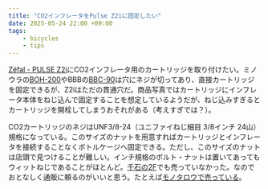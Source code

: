 ```yaml
---
title: "CO2インフレータをPulse Z2iに固定したい"
date: 2025-05-24 22:00 +09:00
tags: 
    - bicycles
    - tips
---
```


[Zéfal - PULSE Z2i](https://www.zefal.com/en/bottle-cages/500-pulse-z2i.html)にCO2インフレータ用のカートリッジを取り付けたい。ミノウラの[BOH-200](https://fukaya-nagoya.co.jp/product/boh-200/)やBBBの[BBC-90](https://www.riteway-jp.com/pa/shop/10542/)は穴にネジが切ってあり、直接カートリッジを固定できるが、Z2iはただの貫通穴だ。商品写真ではカートリッジにインフレータ本体をねじ込んで固定することを想定しているようだが、ねじ込みすぎるとカートリッジを開栓してしまうおそれがある（考えすぎでは？）。

CO2カートリッジのネジはUNF3/8-24（ユニファイねじ細目 3/8インチ 24山）規格になっている。このサイズのナットを用意すればカートリッジとインフレータを接続することなくボトルケージへ固定できる。ただし、このサイズのナットは店頭で見つけることが難しい。インチ規格のボルト・ナットは置いてあってもウィットねじであることがほとんど。[千石の2F](https://www.sengoku.co.jp/mod/sgk_cart/search.php?cid=5993)でも売っていなかった。なのでおとなしく通販に頼るのがいいと思う。たとえば[モノタロウで売っている](https://www.monotaro.com/s/c-151/q-UNF%203%252F8%2024/)。
